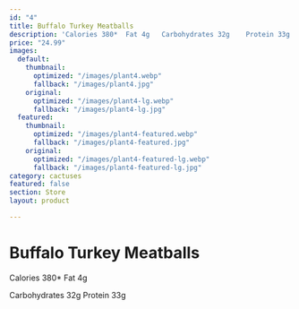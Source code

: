 ```yaml
---
id: "4"
title: Buffalo Turkey Meatballs
description: 'Calories 380*  Fat 4g   Carbohydrates 32g    Protein 33g  '
price: "24.99"
images:
  default:
    thumbnail:
      optimized: "/images/plant4.webp"
      fallback: "/images/plant4.jpg"
    original:
      optimized: "/images/plant4-lg.webp"
      fallback: "/images/plant4-lg.jpg"
  featured:
    thumbnail:
      optimized: "/images/plant4-featured.webp"
      fallback: "/images/plant4-featured.jpg"
    original:
      optimized: "/images/plant4-featured-lg.webp"
      fallback: "/images/plant4-featured-lg.jpg"
category: cactuses
featured: false
section: Store
layout: product

---
```

# Buffalo Turkey Meatballs

Calories 380*  Fat 4g 

Carbohydrates 32g Protein 33g 